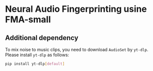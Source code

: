 # Neural Audio Fingerprinting usine FMA-small
## Additional dependency

To mix noise to music clips, you need to download ``AudioSet`` by ``yt-dlp``.
Please install ``yt-dlp`` as follows:

```sh
pip install yt-dlp[default]
```
